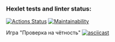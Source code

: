 ### Hexlet tests and linter status:
[![Actions Status](https://github.com/asd1xx/php-project-45/actions/workflows/hexlet-check.yml/badge.svg)](https://github.com/asd1xx/php-project-45/actions)
[![Maintainability](https://api.codeclimate.com/v1/badges/475debc79e4bc29ba228/maintainability)](https://codeclimate.com/github/asd1xx/php-project-45/maintainability)

Игра "Проверка на чётность"
[![asciicast](https://asciinema.org/a/LovNTsopp8sy4vUiSJ7VQtVIm.svg)](https://asciinema.org/a/LovNTsopp8sy4vUiSJ7VQtVIm)
